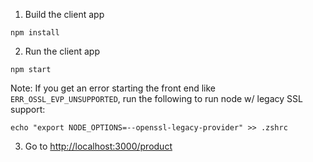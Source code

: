 1. Build the client app

~~~
npm install
~~~

2. Run the client app

~~~
npm start
~~~

Note: If you get an error starting the front end like `ERR_OSSL_EVP_UNSUPPORTED`, run the following to run node w/ legacy SSL support: 

~~~
echo "export NODE_OPTIONS=--openssl-legacy-provider" >> .zshrc
~~~ 

3. Go to [http://localhost:3000/product](http://localhost:3000/product)
